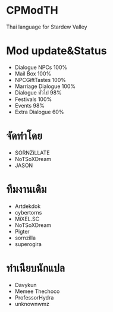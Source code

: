 # CPModTH
Thai language for Stardew Valley

# Mod update&Status
- Dialogue NPCs 100%
- Mail Box 100%
- NPCGiftTastes 100%
- Marriage Dialogue 100%
- Dialogue ทั่วไป 98%
- Festivals 100%
- Events 98%
- Extra Dialogue 60%

# จัดทำโดย
- SORNZiLLATE
- NoTSoXDream
- JASON

# ทีมงานเดิม
- Artdekdok
- cybertorns
- MiXEL.SC
- NoTSoXDream
- Pigter
- sornzilla
- superogira

# ทําเนียบนักแปล
- Davykun
- Memee Thechoco
- ProfessorHydra
- unknownwmz

